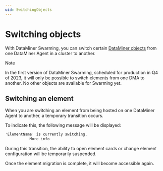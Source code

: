 ```yaml
---
uid: SwitchingObjects
---
```


# Switching objects

With DataMiner Swarming, you can switch certain [DataMiner objects](xref:BasicConcepts#system-components) from one DataMiner Agent in a cluster to another.

> [!NOTE]
> In the first version of DataMiner Swarming, scheduled for production in Q4 of 2023, it will only be possible to switch elements from one DMA to another. No other objects are available for Swarming yet.

## Switching an element

When you are switching an element from being hosted on one DataMiner Agent to another, a temporary transition occurs.

To indicate this, the following message will be displayed:

```txt
'ElementName' is currently switching.
           More info
```

During this transition, the ability to open element cards or change element configuration will be temporarily suspended.

Once the element migration is complete, it will become accessible again.
